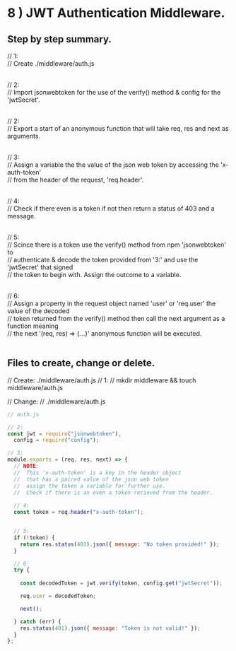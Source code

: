 # 8 ) JWT Authentication Middleware.

## Step by step summary.

// 1: <br> 
//  Create ./middleware/auth.js <br>
&nbsp;

// 2: <br>
//  Import jsonwebtoken for the use of the verify() method & config for the 'jwtSecret'. <br> 
&nbsp;

// 2: <br> 
//  Export a start of an anonymous function that will take req, res and next as arguments. <br> 
&nbsp;

// 3: <br> 
//  Assign a variable the the value of the json web token by accessing the 'x-auth-token' <br>
//  from the header of the request, 'req.header'. <br>
&nbsp;

// 4: <br> 
//  Check if there even is a token if not then return a status of 403 and a message. <br> 
&nbsp;

// 5: <br> 
//  Scince there is a token use the verify() method from npm 'jsonwebtoken' to <br> 
//  authenticate & decode the token provided from '3:' and use the 'jwtSecret' that signed <br>
//  the token to begin with. Assign the outcome to a variable. <br>
&nbsp;

// 6: <br>
//  Assign a property in the request object named 'user' or 'req.user' the value of the decoded <br>
//  token returned from the verify() method then call the next argument as a function meaning <br>
//  the next '(req, res) => {...}' anonymous function will be executed. <br>
&nbsp;

## Files to create, change or delete.

// Create: ./middleware/auth.js
// 1: 
//  mkdir middleware && touch middleware/auth.js
&nbsp;

// Change: 
//  ./middleware/auth.js
```javascript
// auth.js

// 2:
const jwt = require("jsonwebtoken"),
  config = require("config");

// 3:
module.exports = (req, res, next) => {
  // NOTE:
  //  This 'x-auth-token' is a key in the header object
  //  that has a paired value of the json web token
  //  assign the token a variable for further use.
  //  Check if there is an even a token recieved from the header.
  
  // 4:
  const token = req.header("x-auth-token");


  // 5:
  if (!token) {
    return res.status(403).json({ message: "No token provided!" });
  }

  // 6: 
  try {
    
    const decodedToken = jwt.verify(token, config.get("jwtSecret"));

    req.user = decodedToken;

    next();

  } catch (err) {
    res.status(401).json({ message: "Token is not valid!" });
  }
};
```
